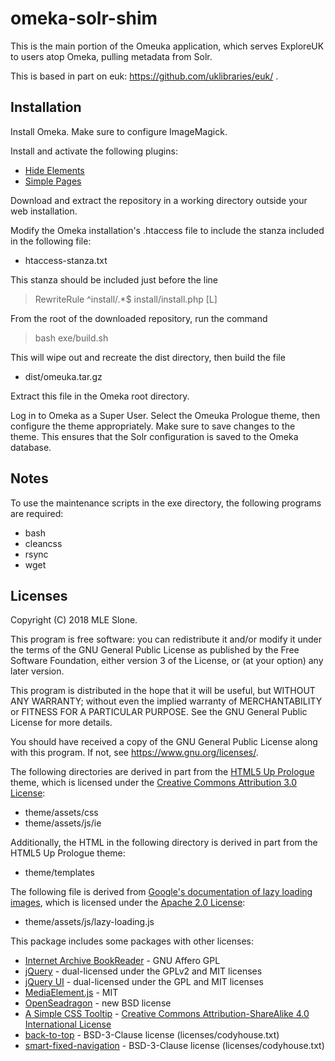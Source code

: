 omeka-solr-shim
===============

This is the main portion of the Omeuka application, which serves
ExploreUK to users atop Omeka, pulling metadata from Solr.

This is based in part on euk: https://github.com/uklibraries/euk/ .

Installation
------------

Install Omeka.  Make sure to configure ImageMagick.

Install and activate the following plugins:

* [Hide Elements](https://github.com/zerocrates/HideElements)
* [Simple Pages](https://github.com/omeka/plugin-SimplePages)

Download and extract the repository in a working directory outside
your web installation.

Modify the Omeka installation's .htaccess file to include the
stanza included in the following file:

* htaccess-stanza.txt

This stanza should be included just before the line

> RewriteRule ^install/.\*$ install/install.php [L]

From the root of the downloaded repository, run the command

> bash exe/build.sh

This will wipe out and recreate the dist directory, then build the file

* dist/omeuka.tar.gz

Extract this file in the Omeka root directory.

Log in to Omeka as a Super User.  Select the Omeuka Prologue theme,
then configure the theme appropriately.  Make sure to save changes to
the theme.  This ensures that the Solr configuration is saved to the
Omeka database.

Notes
-----

To use the maintenance scripts in the exe directory, the following
programs are required:

* bash
* cleancss
* rsync
* wget

Licenses
--------

Copyright (C) 2018 MLE Slone.

This program is free software: you can redistribute it and/or modify
it under the terms of the GNU General Public License as published by
the Free Software Foundation, either version 3 of the License, or
(at your option) any later version.

This program is distributed in the hope that it will be useful,
but WITHOUT ANY WARRANTY; without even the implied warranty of
MERCHANTABILITY or FITNESS FOR A PARTICULAR PURPOSE.  See the
GNU General Public License for more details.

You should have received a copy of the GNU General Public License
along with this program.  If not, see <https://www.gnu.org/licenses/>.

The following directories are derived in part from the [HTML5 Up Prologue](https://html5up.net/prologue)
theme, which is licensed under the
[Creative Commons Attribution 3.0 License](https://creativecommons.org/licenses/by/3.0/):

* theme/assets/css
* theme/assets/js/ie

Additionally, the HTML in the following directory is derived in part from the
HTML5 Up Prologue theme:

* theme/templates

The following file is derived from [Google's documentation of lazy loading images](https://developers.google.com/web/fundamentals/performance/lazy-loading-guidance/images-and-video/), which is licensed under the [Apache 2.0 License](https://www.apache.org/licenses/LICENSE-2.0):

* theme/assets/js/lazy-loading.js

This package includes some packages with other licenses:

* [Internet Archive BookReader](https://github.com/internetarchive/bookreader) - GNU Affero GPL
* [jQuery](http://jquery.com/) - dual-licensed under the GPLv2 and MIT licenses
* [jQuery UI](https://jqueryui.com/) - dual-licensed under the GPL and MIT licenses
* [MediaElement.js](https://www.mediaelementjs.com/) - MIT
* [OpenSeadragon](https://openseadragon.github.io/) - new BSD license
* [A Simple CSS Tooltip](https://chrisbracco.com/a-simple-css-tooltip/) - [Creative Commons Attribution-ShareAlike 4.0 International License](https://creativecommons.org/licenses/by-sa/4.0/)
* [back-to-top](https://github.com/CodyHouse/back-to-top) - BSD-3-Clause license (licenses/codyhouse.txt)
* [smart-fixed-navigation](https://github.com/CodyHouse/smart-fixed-navigation) - BSD-3-Clause license (licenses/codyhouse.txt)
